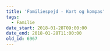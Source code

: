 ```yaml
---
title: 'Familiespejd - Kort og kompas'
tags:
  - Familie
date_start: 2018-01-28T09:00:00
date_end: 2018-01-28T11:00:00
old_id: 6967
---
```

